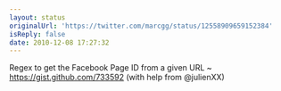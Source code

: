 ```yaml
---
layout: status
originalUrl: 'https://twitter.com/marcgg/status/12558909659152384'
isReply: false
date: 2010-12-08 17:27:32
---
```


Regex to get the Facebook Page ID from a given URL ~ https://gist.github.com/733592 (with help from @julienXX)
